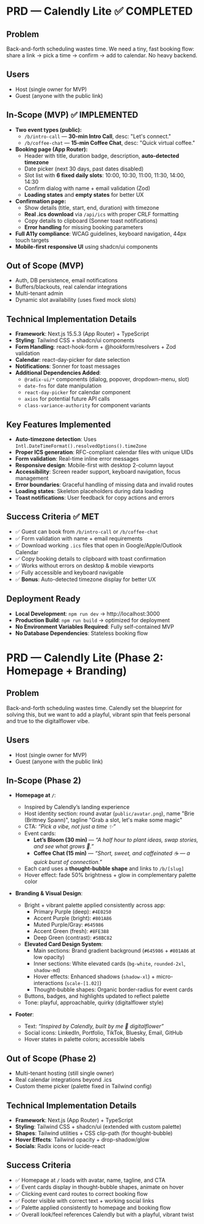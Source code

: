 # PRD — Calendly Lite ✅ COMPLETED

## Problem
Back-and-forth scheduling wastes time. We need a tiny, fast booking flow: share a link → pick a time → confirm → add to calendar. No heavy backend.

## Users
- Host (single owner for MVP)
- Guest (anyone with the public link)

## In-Scope (MVP) ✅ IMPLEMENTED
- **Two event types (public):**
  - `/b/intro-call` — **30-min Intro Call**, desc: "Let's connect."
  - `/b/coffee-chat` — **15-min Coffee Chat**, desc: "Quick virtual coffee."
- **Booking page (App Router):**
  - Header with title, duration badge, description, **auto-detected timezone**
  - Date picker (next 30 days, past dates disabled)
  - Slot list with **6 fixed daily slots**: 10:00, 10:30, 11:00, 11:30, 14:00, 14:30
  - Confirm dialog with name + email validation (Zod)
  - **Loading states** and **empty states** for better UX
- **Confirmation page:**
  - Show details (title, start, end, duration) with timezone
  - **Real .ics download** via `/api/ics` with proper CRLF formatting
  - Copy details to clipboard (Sonner toast notifications)
  - **Error handling** for missing booking parameters
- **Full A11y compliance**: WCAG guidelines, keyboard navigation, 44px touch targets
- **Mobile-first responsive UI** using shadcn/ui components

## Out of Scope (MVP)
- Auth, DB persistence, email notifications
- Buffers/blackouts, real calendar integrations  
- Multi-tenant admin
- Dynamic slot availability (uses fixed mock slots)

## Technical Implementation Details
- **Framework**: Next.js 15.5.3 (App Router) + TypeScript
- **Styling**: Tailwind CSS + shadcn/ui components
- **Form Handling**: react-hook-form + @hookform/resolvers + Zod validation
- **Calendar**: react-day-picker for date selection
- **Notifications**: Sonner for toast messages
- **Additional Dependencies Added**:
  - `@radix-ui/*` components (dialog, popover, dropdown-menu, slot)
  - `date-fns` for date manipulation
  - `react-day-picker` for calendar component
  - `axios` for potential future API calls
  - `class-variance-authority` for component variants

## Key Features Implemented
- **Auto-timezone detection**: Uses `Intl.DateTimeFormat().resolvedOptions().timeZone`
- **Proper ICS generation**: RFC-compliant calendar files with unique UIDs
- **Form validation**: Real-time inline error messages
- **Responsive design**: Mobile-first with desktop 2-column layout
- **Accessibility**: Screen reader support, keyboard navigation, focus management
- **Error boundaries**: Graceful handling of missing data and invalid routes
- **Loading states**: Skeleton placeholders during data loading
- **Toast notifications**: User feedback for copy actions and errors

## Success Criteria ✅ MET
- ✅ Guest can book from `/b/intro-call` or `/b/coffee-chat`
- ✅ Form validation with name + email requirements
- ✅ Download working `.ics` files that open in Google/Apple/Outlook Calendar
- ✅ Copy booking details to clipboard with toast confirmation
- ✅ Works without errors on desktop & mobile viewports
- ✅ Fully accessible and keyboard navigable
- ✅ **Bonus**: Auto-detected timezone display for better UX

## Deployment Ready
- **Local Development**: `npm run dev` → http://localhost:3000
- **Production Build**: `npm run build` → optimized for deployment
- **No Environment Variables Required**: Fully self-contained MVP
- **No Database Dependencies**: Stateless booking flow

# PRD — Calendly Lite (Phase 2: Homepage + Branding)

## Problem
Back-and-forth scheduling wastes time. Calendly set the blueprint for solving this, but we want to add a playful, vibrant spin that feels personal and true to the digitalflower vibe.

## Users
- Host (single owner for MVP)
- Guest (anyone with the public link)

## In-Scope (Phase 2)
- **Homepage at `/`**:
  - Inspired by Calendly’s landing experience
  - Host identity section: round avatar (`public/avatar.png`), name "Brie (Brittney Spann)", tagline "Grab a slot, let's make some magic"
  - CTA: *“Pick a vibe, not just a time ✨”*
  - Event cards:
    - **Let’s Bloom (30 min)** — *“A half hour to plant ideas, swap stories, and see what grows 🌱.”*
    - **Coffee Chat (15 min)** — *“Short, sweet, and caffeinated ☕ — a quick burst of connection.”*
  - Each card uses a **thought-bubble shape** and links to `/b/[slug]`
  - Hover effect: fade 50% brightness + glow in complementary palette color

- **Branding & Visual Design**:
  - Bright + vibrant palette applied consistently across app:
    - Primary Purple (deep): `#4E0250`
    - Accent Purple (bright): `#801A86`
    - Muted Purple/Gray: `#645986`
    - Accent Green (fresh): `#8FE388`
    - Deep Green (contrast): `#58BC82`
  - **Elevated Card Design System**:
    - Main sections: Brand gradient background (`#645986` + `#801A86` at low opacity)
    - Inner sections: White elevated cards (`bg-white`, `rounded-2xl`, `shadow-md`)
    - Hover effects: Enhanced shadows (`shadow-xl`) + micro-interactions (`scale-[1.02]`)
    - Thought-bubble shapes: Organic border-radius for event cards
  - Buttons, badges, and highlights updated to reflect palette
  - Tone: playful, approachable, quirky (digitalflower style)

- **Footer**:
  - Text: *“Inspired by Calendly, built by me 💜 digitalflower”*
  - Social icons: LinkedIn, Portfolio, TikTok, Bluesky, Email, GitHub
  - Hover states in palette colors; accessible labels

## Out of Scope (Phase 2)
- Multi-tenant hosting (still single owner)
- Real calendar integrations beyond .ics
- Custom theme picker (palette fixed in Tailwind config)

## Technical Implementation Details
- **Framework**: Next.js (App Router) + TypeScript
- **Styling**: Tailwind CSS + shadcn/ui (extended with custom palette)
- **Shapes**: Tailwind utilities + CSS clip-path (for thought-bubble)
- **Hover Effects**: Tailwind opacity + drop-shadow/glow
- **Socials**: Radix icons or lucide-react

## Success Criteria
- ✅ Homepage at `/` loads with avatar, name, tagline, and CTA
- ✅ Event cards display in thought-bubble shapes, animate on hover
- ✅ Clicking event card routes to correct booking flow
- ✅ Footer visible with correct text + working social links
- ✅ Palette applied consistently to homepage and booking flow
- ✅ Overall look/feel references Calendly but with a playful, vibrant twist
